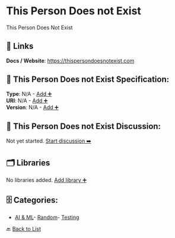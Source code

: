 # This Person Does not Exist

This Person Does Not Exist

##  🔗 Links
**Docs / Website**: https://thispersondoesnotexist.com

## 🧬 This Person Does not Exist Specification:
**Type**: N/A - [Add ➕](https://github.com/apis-list/apis-list/edit/main/apis.yaml#L19402)  
**URI**: N/A - [Add ➕](https://github.com/apis-list/apis-list/edit/main/apis.yaml#L19402)  
**Version**: N/A - [Add ➕](https://github.com/apis-list/apis-list/edit/main/apis.yaml#L19402)

## 💬 This Person Does not Exist Discussion:
Not yet started. [Start discussion ➡️](https://github.com/apis-list/apis-list/discussions/new)

## 🗂️ Libraries

No libraries added. [Add library ➕](https://github.com/apis-list/apis-list/edit/main/apis.yaml#L19402)    


## 🗄️ Categories:
- [AI & ML](https://github.com/apis-list/apis-list#ai--ml-)- [Random](https://github.com/apis-list/apis-list#random-)- [Testing](https://github.com/apis-list/apis-list#testing-)

🔙  [Back to List](https://github.com/apis-list/apis-list)
